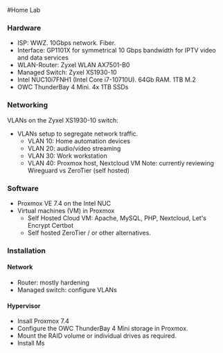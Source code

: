 #Home Lab


### Hardware
- ISP: WWZ. 10Gbps network. Fiber.
- Interface: GP1101X for symmetrical 10 Gbps bandwidth for IPTV video and data services
- WLAN-Router: Zyxel WLAN AX7501-B0
- Managed Switch:  Zyxel XS1930-10
- Intel NUC10i7FNH1 (Intel Core i7-10710U). 64Gb RAM. 1TB M.2
- OWC ThunderBay 4 Mini. 4x 1TB SSDs

### Networking
VLANs on the Zyxel XS1930-10 switch:
- VLANs setup to segregate network traffic.
	- VLAN 10: Home automation devices
	- VLAN 20: audio/video streaming
	- VLAN 30: Work workstation
	- VLAN 40: Proxmox host, Nextcloud VM
Note: currently reviewing Wireguard vs ZeroTier (self hosted)

### Software
- Proxmox VE 7.4 on the Intel NUC
- Virtual machines (VM) in Proxmox
	- Self Hosted Cloud VM: Apache, MySQL, PHP, Nextcloud, Let's Encrypt Certbot
	- Self hosted ZeroTier / or other alternatives.

### Installation
#### Network
* Router: mostly hardening
* Managed switch: configure VLANs

#### Hypervisor
- Insall Proxmox 7.4
- Configure the OWC ThunderBay 4 Mini storage in Proxmox.
- Mount the RAID volume or individual drives as required.
- Install Ms
